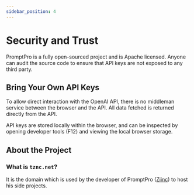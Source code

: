 ```yaml
---
sidebar_position: 4
---
```


# Security and Trust

PromptPro is a fully open-sourced project and is Apache licensed. Anyone can audit the source code to ensure that API keys are not exposed to any third party.

## Bring Your Own API Keys

To allow direct interaction with the OpenAI API, there is no middleman service between the browser and the API. All data fetched is returned directly from the API.

API keys are stored locally within the browser, and can be inspected by opening developer tools (F12) and viewing the local browser storage.

## About the Project

### What is `tznc.net`?

It is the domain which is used by the developer of PromptPro ([Ziinc](https://github.com/Ziinc)) to host his side projects.
